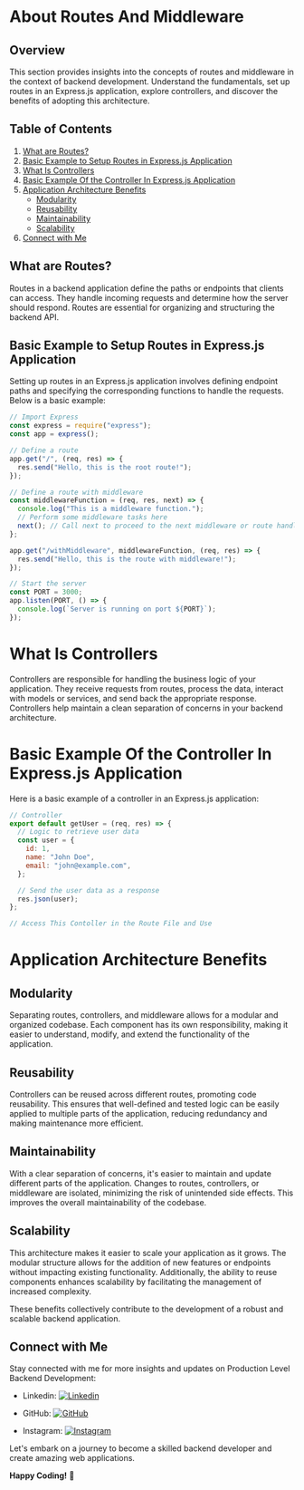 # About Routes And Middleware

## Overview

This section provides insights into the concepts of routes and middleware in the context of backend development. Understand the fundamentals, set up routes in an Express.js application, explore controllers, and discover the benefits of adopting this architecture.

## Table of Contents

1. [What are Routes?](#what-are-routes)
2. [Basic Example to Setup Routes in Express.js Application](#basic-example-to-setup-routes-in-expressjs-application)
3. [What Is Controllers](#what-is-controllers)
4. [Basic Example Of the Controller In Express.js Application](#basic-example-of-the-controller-in-expressjs-application)
5. [Application Architecture Benefits](#application-architecture-benefits)
   - [Modularity](#modularity)
   - [Reusability](#reusability)
   - [Maintainability](#maintainability)
   - [Scalability](#scalability)
6. [Connect with Me](#connect-with-me)

## What are Routes?

Routes in a backend application define the paths or endpoints that clients can access. They handle incoming requests and determine how the server should respond. Routes are essential for organizing and structuring the backend API.

## Basic Example to Setup Routes in Express.js Application

Setting up routes in an Express.js application involves defining endpoint paths and specifying the corresponding functions to handle the requests. Below is a basic example:

```javascript
// Import Express
const express = require("express");
const app = express();

// Define a route
app.get("/", (req, res) => {
  res.send("Hello, this is the root route!");
});

// Define a route with middleware
const middlewareFunction = (req, res, next) => {
  console.log("This is a middleware function.");
  // Perform some middleware tasks here
  next(); // Call next to proceed to the next middleware or route handler
};

app.get("/withMiddleware", middlewareFunction, (req, res) => {
  res.send("Hello, this is the route with middleware!");
});

// Start the server
const PORT = 3000;
app.listen(PORT, () => {
  console.log(`Server is running on port ${PORT}`);
});
```

# What Is Controllers

Controllers are responsible for handling the business logic of your application. They receive requests from routes, process the data, interact with models or services, and send back the appropriate response. Controllers help maintain a clean separation of concerns in your backend architecture.

# Basic Example Of the Controller In Express.js Application

Here is a basic example of a controller in an Express.js application:

```js
// Controller
export default getUser = (req, res) => {
  // Logic to retrieve user data
  const user = {
    id: 1,
    name: "John Doe",
    email: "john@example.com",
  };

  // Send the user data as a response
  res.json(user);
};

// Access This Contoller in the Route File and Use
```

# Application Architecture Benefits

## Modularity

Separating routes, controllers, and middleware allows for a modular and organized codebase. Each component has its own responsibility, making it easier to understand, modify, and extend the functionality of the application.

## Reusability

Controllers can be reused across different routes, promoting code reusability. This ensures that well-defined and tested logic can be easily applied to multiple parts of the application, reducing redundancy and making maintenance more efficient.

## Maintainability

With a clear separation of concerns, it's easier to maintain and update different parts of the application. Changes to routes, controllers, or middleware are isolated, minimizing the risk of unintended side effects. This improves the overall maintainability of the codebase.

## Scalability

This architecture makes it easier to scale your application as it grows. The modular structure allows for the addition of new features or endpoints without impacting existing functionality. Additionally, the ability to reuse components enhances scalability by facilitating the management of increased complexity.

These benefits collectively contribute to the development of a robust and scalable backend application.

## Connect with Me

Stay connected with me for more insights and updates on Production Level Backend Development:

- Linkedin: [![Linkedin](https://img.shields.io/badge/LinkedIn-Swarup%20Bhise-blue?style=flat&logo=linkedin)](https://www.linkedin.com/in/swarup-bhise-a981932aa/)

- GitHub: [![GitHub](https://img.shields.io/badge/GitHub-CoderSwarup-blue?style=flat&logo=github)](https://github.com/CoderSwarup)

- Instagram: [![Instagram](https://img.shields.io/badge/Instagram-swarup_bhise999-pink?style=flat&logo=instagram)](https://www.instagram.com/swarup_bhise999/)

Let's embark on a journey to become a skilled backend developer and create amazing web applications.

**Happy Coding!** 🎉
